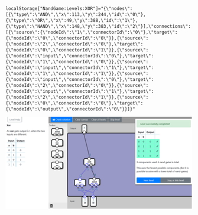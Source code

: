     localStorage["NandGame:Levels:XOR"]="{\"nodes\":[{\"type\":\"AND\",\"x\":113,\"y\":244,\"id\":\"0\"},{\"type\":\"OR\",\"x\":49,\"y\":388,\"id\":\"1\"},{\"type\":\"NAND\",\"x\":148,\"y\":383,\"id\":\"2\"}],\"connections\":[{\"source\":{\"nodeId\":\"1\",\"connectorId\":\"0\"},\"target\":{\"nodeId\":\"0\",\"connectorId\":\"0\"}},{\"source\":{\"nodeId\":\"2\",\"connectorId\":\"0\"},\"target\":{\"nodeId\":\"0\",\"connectorId\":\"1\"}},{\"source\":{\"nodeId\":\"input\",\"connectorId\":\"0\"},\"target\":{\"nodeId\":\"1\",\"connectorId\":\"0\"}},{\"source\":{\"nodeId\":\"input\",\"connectorId\":\"1\"},\"target\":{\"nodeId\":\"1\",\"connectorId\":\"1\"}},{\"source\":{\"nodeId\":\"input\",\"connectorId\":\"0\"},\"target\":{\"nodeId\":\"2\",\"connectorId\":\"0\"}},{\"source\":{\"nodeId\":\"input\",\"connectorId\":\"1\"},\"target\":{\"nodeId\":\"2\",\"connectorId\":\"1\"}},{\"source\":{\"nodeId\":\"0\",\"connectorId\":\"0\"},\"target\":{\"nodeId\":\"output\",\"connectorId\":\"0\"}}]}"

![3/6](XOR_COMP.png)